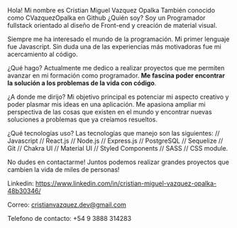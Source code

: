 Hola! Mi nombre es Cristian Miguel Vazquez Opalka
También conocido como CVazquezOpalka en Github
¿Quién soy?
Soy un Programador fullstack orientado al diseño de Front-end y creación de material visual.

Siempre me ha interesado el mundo de la programación. Mi primer lenguaje fue Javascript. Sin duda una de las experiencias más motivadoras fue mi acercamiento al código.

¿Qué hago?
Actualmente me dedico a realizar proyectos que me permiten avanzar en mi formación como programador. **Me fascina poder encontrar la solución a los problemas de la vida con código**.

¿A donde me dirijo?
Mi objetivo principal es potenciar mi aspecto creativo y poder plasmar mis ideas en una aplicación. Me apasiona ampliar mi perspectiva de las cosas que existen en el mundo y encontrar nuevas soluciones a problemas que ya creíamos resueltos.

¿Qué tecnologías uso?
Las tecnologías que manejo son las siguientes: // Javascript // React.js // Node.js // Express.js // PostgreSQL // Sequelize // Git // Chakra UI // Material UI // Styled Components // SASS // CSS module.

No dudes en contactarme!
Juntos podemos realizar grandes proyectos que cambien la vida de miles de personas!

Linkedin: https://www.linkedin.com/in/cristian-miguel-vazquez-opalka-48b30346/

Correo: cristianvazquez.dev@gmail.com

Telefono de contacto: +54 9 3888 314283
